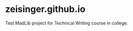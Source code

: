 zeisinger.github.io
===================

Test MadLib project for Technical Writing course in college.
